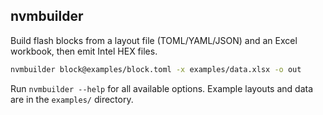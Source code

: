 ## nvmbuilder

Build flash blocks from a layout file (TOML/YAML/JSON) and an Excel workbook, then emit Intel HEX files.

```bash
nvmbuilder block@examples/block.toml -x examples/data.xlsx -o out
```

Run `nvmbuilder --help` for all available options. Example layouts and data are in the `examples/` directory.
